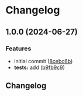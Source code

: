 # Changelog

## 1.0.0 (2024-06-27)


### Features

* initial commit ([8cebc6b](https://github.com/telicent-oss/telicent-paralog/commit/8cebc6b6e815def905e6d945e27d2ee9c7d2ee9a))
* **tests:** add ([b9fb9c9](https://github.com/telicent-oss/telicent-paralog/commit/b9fb9c905a5bad2e798cc73640d1751070d67bd2))

## Changelog
